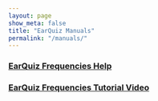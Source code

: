 ```yaml
---
layout: page
show_meta: false
title: "EarQuiz Manuals"
permalink: "/manuals/"
---
```


### <a href="{{ site.url }}{{ site.baseurl }}/manuals/earquiz-frequencies-help/">EarQuiz Frequencies Help</a>
### <a href="{{ site.url }}{{ site.baseurl }}/Frequencies_Video_Tutorial/">EarQuiz Frequencies Tutorial Video</a>
